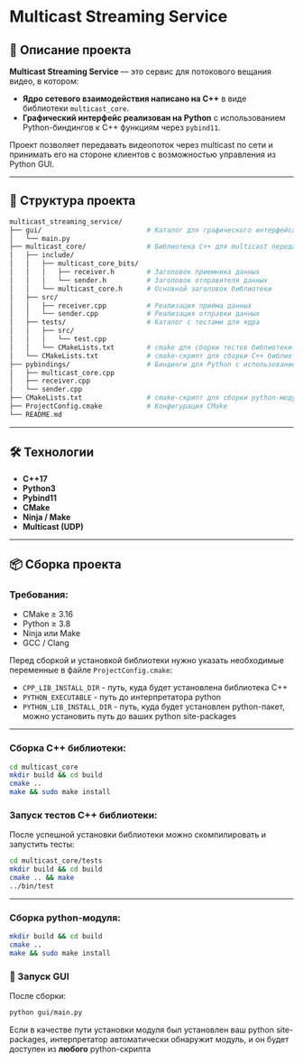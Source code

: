 # Multicast Streaming Service

## 📖 Описание проекта

**Multicast Streaming Service** — это сервис для потокового вещания видео, в котором:
- **Ядро сетевого взаимодействия написано на C++** в виде библиотеки `multicast_core`.
- **Графический интерфейс реализован на Python** с использованием Python-биндингов к C++ функциям через `pybind11`.

Проект позволяет передавать видеопоток через multicast по сети и принимать его на стороне клиентов с возможностью управления из Python GUI.

---

## 📂 Структура проекта
```bash
multicast_streaming_service/
├── gui/                          # Каталог для графического интерфейса на Python
│   └── main.py                   
├── multicast_core/               # Библиотека C++ для multicast передачи
│   ├── include/                  
│   │   ├── multicast_core_bits/  
│   │   │   ├── receiver.h        # Заголовок приемника данных
│   │   │   └── sender.h          # Заголовок отправителя данных
│   │   └── multicast_core.h      # Основной заголовок библиотеки
│   ├── src/                      
│   │   ├── receiver.cpp          # Реализация приёма данных
│   │   └── sender.cpp            # Реализация отправки данных
│   ├── tests/                    # Каталог с тестами для ядра
│   │   ├── src/                  
│   │   │   └── test.cpp          
│   │   └── CMakeLists.txt        # cmake для сборки тестов библиотеки
│   └── CMakeLists.txt            # cmake-скрипт для сборки С++ библиотеки
├── pybindings/                   # Биндинги для Python с использованием pybind11
│   ├── multicast_core.cpp       
│   ├── receiver.cpp            
│   └── sender.cpp                
├── CMakeLists.txt                # cmake-скрипт для сборки python-модуля
├── ProjectConfig.cmake           # Конфигурация CMake
└── README.md                    

```
---

## 🛠 Технологии

- **C++17**
- **Python3**
- **Pybind11**
- **CMake**
- **Ninja / Make**
- **Multicast (UDP)**

---

## 📦 Сборка проекта

### Требования:
- CMake ≥ 3.16
- Python ≥ 3.8
- Ninja или Make
- GCC / Clang

Перед сборкой и установкой библиотеки нужно указать необходимые переменные в файле `ProjectConfig.cmake`:
- `CPP_LIB_INSTALL_DIR` - путь, куда будет установлена библиотека C++
- `PYTHON_EXECUTABLE` - путь до интерпретатора python
- `PYTHON_LIB_INSTALL_DIR` - путь, куда будет установлен python-пакет, можно установить путь до ваших python site-packages

---

### Сборка C++ библиотеки:
```bash
cd multicast_core
mkdir build && cd build
cmake ..
make && sudo make install
```
### Запуск тестов C++ библиотеки:
После успешной установки библиотеки можно скомпилировать и запустить тесты:
```bash
cd multicast_core/tests
mkdir build && cd build
cmake .. && make
../bin/test
```

---

### Сборка python-модуля:
```bash
mkdir build && cd build
cmake ..
make && sudo make install
```

### 🚀 Запуск GUI
После сборки:
```bash
python gui/main.py
```
Если в качестве пути установки модуля был установлен ваш python site-packages, интерпретатор автоматически обнаружит модуль, и он будет доступен из **любого** python-скрипта